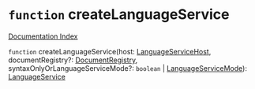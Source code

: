 # `function` createLanguageService

[Documentation Index](../README.md)

`function` createLanguageService(host: [LanguageServiceHost](../interface.LanguageServiceHost/README.md), documentRegistry?: [DocumentRegistry](../interface.DocumentRegistry/README.md), syntaxOnlyOrLanguageServiceMode?: `boolean` | [LanguageServiceMode](../enum.LanguageServiceMode/README.md)): [LanguageService](../interface.LanguageService/README.md)